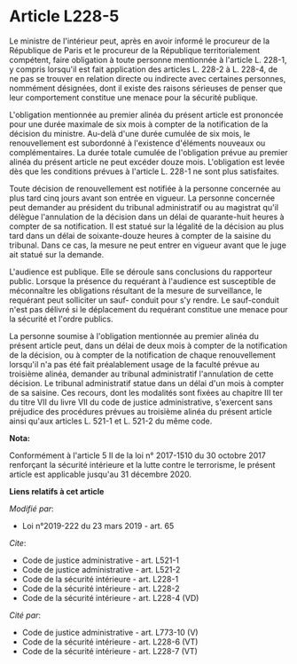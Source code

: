 # Article L228-5

Le ministre de l'intérieur peut, après en avoir informé le procureur de la République de Paris et le procureur de la
République territorialement compétent, faire obligation à toute personne mentionnée à l'article L. 228-1, y compris lorsqu'il
est fait application des articles L. 228-2 à L. 228-4, de ne pas se trouver en relation directe ou indirecte avec certaines
personnes, nommément désignées, dont il existe des raisons sérieuses de penser que leur comportement constitue une menace
pour la sécurité publique. 

L'obligation mentionnée au premier alinéa du présent article est prononcée pour une durée maximale de six mois à compter de
la notification de la décision du ministre. Au-delà d'une durée cumulée de six mois, le renouvellement est subordonné à
l'existence d'éléments nouveaux ou complémentaires. La durée totale cumulée de l'obligation prévue au premier alinéa du
présent article ne peut excéder douze mois. L'obligation est levée dès que les conditions prévues à l'article L. 228-1 ne
sont plus satisfaites. 

Toute décision de renouvellement est notifiée à la personne concernée au plus tard cinq jours avant son entrée en vigueur. La
personne concernée peut demander au président du tribunal administratif ou au magistrat qu'il délègue l'annulation de la
décision dans un délai de quarante-huit heures à compter de sa notification. Il est statué sur la légalité de la décision au
plus tard dans un délai de soixante-douze heures à compter de la saisine du tribunal. Dans ce cas, la mesure ne peut entrer
en vigueur avant que le juge ait statué sur la demande. 

L'audience est publique. Elle se déroule sans conclusions du rapporteur public. Lorsque la présence du requérant à l'audience
est susceptible de méconnaître les obligations résultant de la mesure de surveillance, le requérant peut solliciter un sauf-
conduit pour s'y rendre. Le sauf-conduit n'est pas délivré si le déplacement du requérant constitue une menace pour la
sécurité et l'ordre publics. 

La personne soumise à l'obligation mentionnée au premier alinéa du présent article peut, dans un délai de deux mois à compter
de la notification de la décision, ou à compter de la notification de chaque renouvellement lorsqu'il n'a pas été fait
préalablement usage de la faculté prévue au troisième alinéa, demander au tribunal administratif l'annulation de cette
décision. Le tribunal administratif statue dans un délai d'un mois à compter de sa saisine. Ces recours, dont les modalités
sont fixées au chapitre III ter du titre VII du livre VII du code de justice administrative, s'exercent sans préjudice des
procédures prévues au troisième alinéa du présent article ainsi qu'aux articles L. 521-1 et L. 521-2 du même code.

**Nota:**

Conformément à l'article 5 II de la loi n° 2017-1510 du 30 octobre 2017 renforçant la sécurité intérieure et la lutte contre
le terrorisme, le présent article est applicable jusqu'au 31 décembre 2020.

**Liens relatifs à cet article**

_Modifié par_:

  - Loi n°2019-222 du 23 mars 2019 - art. 65

_Cite_:

  - Code de justice administrative - art. L521-1
  - Code de justice administrative - art. L521-2
  - Code de la sécurité intérieure - art. L228-1
  - Code de la sécurité intérieure - art. L228-2
  - Code de la sécurité intérieure - art. L228-4 (VD)

_Cité par_:

  - Code de justice administrative - art. L773-10 (V)
  - Code de la sécurité intérieure - art. L228-6 (VT)
  - Code de la sécurité intérieure - art. L228-7 (VT)
